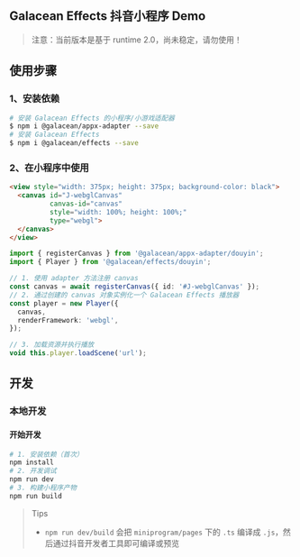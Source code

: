 ## Galacean Effects 抖音小程序 Demo

> 注意：当前版本是基于 runtime 2.0，尚未稳定，请勿使用！

## 使用步骤

### 1、安装依赖

``` bash
# 安装 Galacean Effects 的小程序/小游戏适配器
$ npm i @galacean/appx-adapter --save
# 安装 Galacean Effects
$ npm i @galacean/effects --save
```

### 2、在小程序中使用

``` html
<view style="width: 375px; height: 375px; background-color: black">
  <canvas id="J-webglCanvas"
          canvas-id="canvas"
          style="width: 100%; height: 100%;"
          type="webgl">
  </canvas>
</view>
```

``` ts
import { registerCanvas } from '@galacean/appx-adapter/douyin';
import { Player } from '@galacean/effects/douyin';

// 1. 使用 adapter 方法注册 canvas
const canvas = await registerCanvas({ id: '#J-webglCanvas' });
// 2. 通过创建的 canvas 对象实例化一个 Galacean Effects 播放器
const player = new Player({
  canvas,
  renderFramework: 'webgl',
});

// 3. 加载资源并执行播放
void this.player.loadScene('url');
```

## 开发

### 本地开发

#### 开始开发

``` bash
# 1. 安装依赖（首次）
npm install
# 2. 开发调试
npm run dev
# 3. 构建小程序产物
npm run build
```

> Tips
> - `npm run dev/build` 会把 `miniprogram/pages` 下的 `.ts` 编译成 `.js`，然后通过抖音开发者工具即可编译或预览
